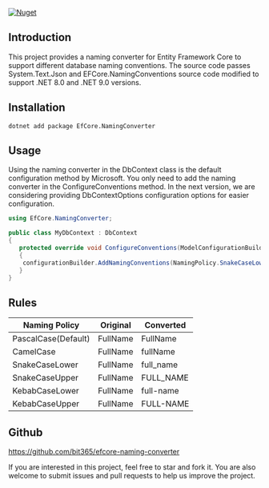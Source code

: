 [![Nuget](https://img.shields.io/nuget/v/EFCore.NamingConverter)](https://www.nuget.org/packages/EFCore.NamingConverter/)

 ## Introduction

This project provides a naming converter for Entity Framework Core to support different database naming conventions. The source code passes System.Text.Json
 and EFCore.NamingConventions source code modified to support .NET 8.0 and .NET 9.0 versions.

## Installation

```shell
dotnet add package EfCore.NamingConverter
```
## Usage

Using the naming converter in the DbContext class is the default configuration method by Microsoft. You only need to add the naming converter in the ConfigureConventions method. In the next version, we are considering providing DbContextOptions configuration options for easier configuration.
```csharp
using EfCore.NamingConverter;

public class MyDbContext : DbContext
{
   protected override void ConfigureConventions(ModelConfigurationBuilder configurationBuilder)
   {
   	configurationBuilder.AddNamingConventions(NamingPolicy.SnakeCaseLower);
   }
}
```

## Rules

| Naming Policy  | Original | Converted |
|----------------|--------------|--------------|
| PascalCase(Default)     | FullName  | FullName  |
| CamelCase      | FullName  | fullName  |
| SnakeCaseLower | FullName  | full_name |
| SnakeCaseUpper | FullName  | FULL_NAME |
| KebabCaseLower | FullName  | full-name |
| KebabCaseUpper | FullName  | FULL-NAME |

## Github

https://github.com/bit365/efcore-naming-converter

If you are interested in this project, feel free to star and fork it. You are also welcome to submit issues and pull requests to help us improve the project.
